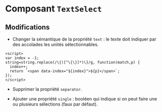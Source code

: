 # Composant `TextSelect`

## Modifications

- Changer la sémantique de la propriété `text` : le texte doit indiquer par des accolades les unités sélectionnables.

~~~
<script>
var index = -1;
string=string.replace(/\{([^\{\}]*)\}/g, function(match,p) {
  index++;
  return `<span data-index="${index}">${p}</span>`;
});
</script>
~~~

- Supprimer la propriété `separator`.

- Ajouter une propriété `single` : booléen qui indique si on peut faire une ou plusieurs sélections (faux par défaut).

